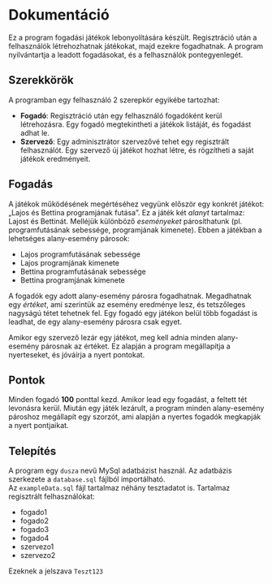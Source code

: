 # Dokumentáció

Ez a program fogadási játékok lebonyolítására készült. Regisztráció után a felhasználók létrehozhatnak játékokat, majd ezekre fogadhatnak. A program nyilvántartja a leadott fogadásokat, és a felhasználók pontegyenlegét.

## Szerekkörök

A programban egy felhasználó 2 szerepkör egyikébe tartozhat:

-   **Fogadó**: Regisztráció után egy felhasználó fogadóként kerül létrehozásra. Egy fogadó megtekintheti a játékok listáját, és
    fogadást adhat le.
-   **Szervező**: Egy adminisztrátor szervezővé tehet egy regisztrált felhasználót. Egy szervező új játékot hozhat létre, és rögzítheti a saját játékok
    eredményeit.

## Fogadás

A játékok működésének megértéséhez vegyünk először egy konkrét játékot: „Lajos és Bettina programjának futása”.
Ez a játék két _alanyt_ tartalmaz: Lajost és Bettinát. Melléjük különböző _eseményeket_ párosíthatunk (pl. programfutásának
sebessége, programjának kimenete). Ebben a játékban a lehetséges alany-esemény párosok:

-   Lajos programfutásának sebessége
-   Lajos programjának kimenete
-   Bettina programfutásának sebessége
-   Bettina programjának kimenete

A fogadók egy adott alany-esemény párosra fogadhatnak. Megadhatnak egy _értéket_, ami szerintük az esemény eredménye lesz,
és tetszőleges nagyságú tétet tehetnek fel. Egy fogadó egy játékon belül több fogadást is leadhat, de egy alany-esemény
párosra csak egyet.

Amikor egy szervező lezár egy játékot, meg kell adnia minden alany-esemény párosnak az értéket. Ez alapján a program megállapítja
a nyerteseket, és jóváírja a nyert pontokat.

## Pontok

Minden fogadó **100** ponttal kezd. Amikor lead egy fogadást, a feltett tét levonásra kerül. Miután egy játék lezárult,
a program minden alany-esemény pároshoz megállapít egy szorzót, ami alapján a nyertes fogadók megkapják a nyert pontjaikat.

## Telepítés

A program egy `dusza` nevű MySql adatbázist használ. Az adatbázis szerkezete a `database.sql` fájlból importálható.  
Az `exampleData.sql` fájl tartalmaz néhány tesztadatot is. Tartalmaz regisztrált felhasználókat:

-   fogado1
-   fogado2
-   fogado3
-   fogado4
-   szervezo1
-   szervezo2

Ezeknek a jelszava `Teszt123`

